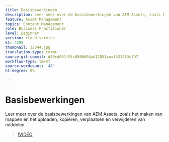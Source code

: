 ```yaml
---
title: Basisbewerkingen
description: Leer meer over de basisbewerkingen van AEM Assets, zoals het maken van mappen en het uploaden, kopiëren, verplaatsen en verwijderen van middelen.
feature: Asset Management
topics: Content Management
role: Business Practitioner
level: Beginner
version: cloud-service
kt: 4299
thumbnail: 32044.jpg
translation-type: tm+mt
source-git-commit: d89cd051f9fc8800d94ad11851ceaf4212f3c797
workflow-type: tm+mt
source-wordcount: '48'
ht-degree: 0%

---
```



# Basisbewerkingen

Leer meer over de basisbewerkingen van AEM Assets, zoals het maken van mappen en het uploaden, kopiëren, verplaatsen en verwijderen van middelen.

>[!VIDEO](https://video.tv.adobe.com/v/32044/?quality=12&learn=on&hidetitle=true)